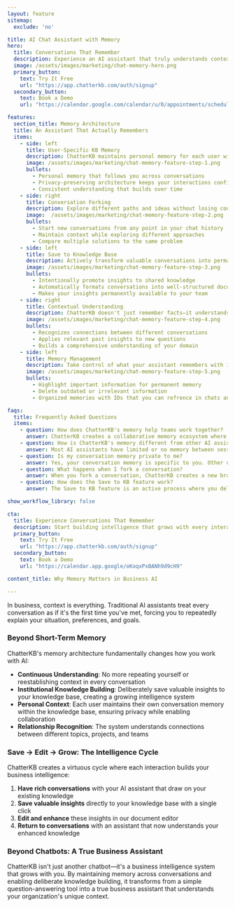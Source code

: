 ```yaml
---
layout: feature
sitemap:
  exclude: 'no'

title: AI Chat Assistant with Memory
hero:
  title: Conversations That Remember
  description: Experience an AI assistant that truly understands context, remembers your history, and builds intelligence over time. Not just another chatbot.
  image: /assets/images/marketing/chat-memory-hero.png
  primary_button:
    text: Try It Free
    url: "https://app.chatterkb.com/auth/signup"
  secondary_button:
    text: Book a Demo
    url: "https://calendar.google.com/calendar/u/0/appointments/schedules/AcZssZ0oYQ10osj27ugUfwOrSoV893uJ-kWPhIKNBhII5bTlwc3j6HdkEunH29TciGeOttFjfxqEn92O"

features:
  section_title: Memory Architecture
  title: An Assistant That Actually Remembers
  items:
    - side: left
      title: User-Specific KB Memory
      description: ChatterKB maintains personal memory for each user within a knowledge base, ensuring your conversations remain private while building on shared knowledge.
      image: /assets/images/marketing/chat-memory-feature-step-1.png
      bullets:
        - Personal memory that follows you across conversations
        - Privacy-preserving architecture keeps your interactions confidential
        - Consistent understanding that builds over time
    - side: right
      title: Conversation Forking
      description: Explore different paths and ideas without losing context. Create branches from any point in a conversation to explore alternatives.
      image:  /assets/images/marketing/chat-memory-feature-step-2.png
      bullets:
        - Start new conversations from any point in your chat history
        - Maintain context while exploring different approaches
        - Compare multiple solutions to the same problem
    - side: left
      title: Save to Knowledge Base
      description: Actively transform valuable conversations into permanent knowledge. One click saves your chat as a structured document in your shared knowledge base.
      image: /assets/images/marketing/chat-memory-feature-step-3.png
      bullets:
        - Intentionally promote insights to shared knowledge
        - Automatically formats conversations into well-structured documents
        - Makes your insights permanently available to your team
    - side: right
      title: Contextual Understanding
      description: ChatterKB doesn't just remember facts—it understands relationships between concepts and how they connect to your business.
      image: /assets/images/marketing/chat-memory-feature-step-4.png
      bullets:
        - Recognizes connections between different conversations
        - Applies relevant past insights to new questions
        - Builds a comprehensive understanding of your domain
    - side: left
      title: Memory Management
      description: Take control of what your assistant remembers with intuitive memory management tools.
      image: /assets/images/marketing/chat-memory-feature-step-5.png
      bullets:
        - Highlight important information for permanent memory
        - Delete outdated or irrelevant information
        - Organized memories with IDs that you can refrence in chats and workflows

faqs:
  title: Frequently Asked Questions
  items:
    - question: How does ChatterKB's memory help teams work together?
      answer: ChatterKB creates a collaborative memory ecosystem where each team member maintains their personal conversation history while contributing to a shared knowledge base. When someone saves valuable insights from their chat, those become accessible to the entire team. This preserves institutional knowledge even as team members change roles or leave the organization, while maintaining personal privacy in day-to-day conversations.
    - question: How is ChatterKB's memory different from other AI assistants?
      answer: Most AI assistants have limited or no memory between sessions. ChatterKB uses a user-specific memory architecture that maintains your personal context across all conversations within a knowledge base. This means information you shared in January is still available to you in December, creating true continuity in your AI interactions.
    - question: Is my conversation memory private to me?
      answer: Yes, your conversation memory is specific to you. Other users don't see your personal conversation history or memory, even when working in the same knowledge base. This ensures privacy while still allowing you to contribute to shared knowledge when you choose to.
    - question: What happens when I fork a conversation?
      answer: When you fork a conversation, ChatterKB creates a new branch that maintains all the context from the original conversation up to that point. This allows you to explore different directions without losing your place in the original thread. Each fork can then develop independently with its own local memory.
    - question: How does the Save to KB feature work?
      answer: The Save to KB feature is an active process where you deliberately transform selected chat conversations into permanent knowledge. When you click the Save to KB button, ChatterKB automatically formats your conversation into a well-structured document that becomes part of your shared knowledge base, making those insights available to your entire team.

show_workflow_library: false

cta:
  title: Experience Conversations That Remember
  description: Start building intelligence that grows with every interaction.
  primary_button:
    text: Try It Free
    url: "https://app.chatterkb.com/auth/signup"
  secondary_button:
    text: Book a Demo
    url: "https://calendar.app.google/oKoqxPxBANh9d9cH9"

content_title: Why Memory Matters in Business AI

---
```


In business, context is everything. Traditional AI assistants treat every conversation as if it's the first time you've met, forcing you to repeatedly explain your situation, preferences, and goals.

### Beyond Short-Term Memory

ChatterKB's memory architecture fundamentally changes how you work with AI:

- **Continuous Understanding**: No more repeating yourself or reestablishing context in every conversation
- **Institutional Knowledge Building**: Deliberately save valuable insights to your knowledge base, creating a growing intelligence system
- **Personal Context**: Each user maintains their own conversation memory within the knowledge base, ensuring privacy while enabling collaboration
- **Relationship Recognition**: The system understands connections between different topics, projects, and teams

### Save → Edit → Grow: The Intelligence Cycle

ChatterKB creates a virtuous cycle where each interaction builds your business intelligence:

1. **Have rich conversations** with your AI assistant that draw on your existing knowledge
2. **Save valuable insights** directly to your knowledge base with a single click
3. **Edit and enhance** these insights in our document editor
4. **Return to conversations** with an assistant that now understands your enhanced knowledge

### Beyond Chatbots: A True Business Assistant

ChatterKB isn't just another chatbot—it's a business intelligence system that grows with you. By maintaining memory across conversations and enabling deliberate knowledge building, it transforms from a simple question-answering tool into a true business assistant that understands your organization's unique context.

